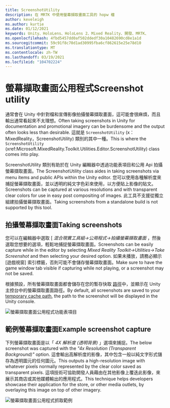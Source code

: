 ```yaml
---
title: ScreenshotUtility
description: 在 MRTK 中使用螢幕擷取畫面工具的 hopw 檔
author: keveleigh
ms.author: kurtie
ms.date: 01/12/2021
keywords: Unity、HoloLens、HoloLens 2、Mixed Reality、開發、MRTK、
ms.openlocfilehash: 4fbd5457dd0af502ddedf30a10482690cd8e1a1d
ms.sourcegitcommit: 59c91f8c70d1ad30995fba6cf862615e25e78d10
ms.translationtype: MT
ms.contentlocale: zh-TW
ms.lasthandoff: 03/19/2021
ms.locfileid: "104702224"
---
```

# <a name="screenshot-utility"></a><span data-ttu-id="07abb-104">螢幕擷取畫面公用程式</span><span class="sxs-lookup"><span data-stu-id="07abb-104">Screenshot utility</span></span>

<span data-ttu-id="07abb-105">通常會在 Unity 中針對檔和宣傳影像拍攝螢幕擷取畫面，這可能會很麻煩，而且輸出通常看起來不太理想。</span><span class="sxs-lookup"><span data-stu-id="07abb-105">Often taking screenshots in Unity for documentation and promotional imagery can be burdensome and the output often looks less than desirable.</span></span> <span data-ttu-id="07abb-106">這就是 `ScreenshotUtility` (x： MixedReality，ScreenshotUtility) 類別的其中一種。</span><span class="sxs-lookup"><span data-stu-id="07abb-106">This is where the `ScreenshotUtility` (xref:Microsoft.MixedReality.Toolkit.Utilities.Editor.ScreenshotUtility) class comes into play.</span></span>

<span data-ttu-id="07abb-107">ScreenshotUtility 類別有助於在 Unity 編輯器中透過功能表項目和公用 Api 拍攝螢幕擷取畫面。</span><span class="sxs-lookup"><span data-stu-id="07abb-107">The ScreenshotUtility class aides in taking screenshots via menu items and public APIs within the Unity editor.</span></span> <span data-ttu-id="07abb-108">您可以使用各種解析度來捕捉螢幕擷取畫面，並以透明的純文字色彩來使用，以方便貼上影像的貼文。</span><span class="sxs-lookup"><span data-stu-id="07abb-108">Screenshots can be captured at various resolutions and with transparent clear colors for use in easy post compositing of images.</span></span> <span data-ttu-id="07abb-109">此工具不支援從獨立組建拍攝螢幕擷取畫面。</span><span class="sxs-lookup"><span data-stu-id="07abb-109">Taking screenshots from a standalone build is not supported by this tool.</span></span>

## <a name="taking-screenshots"></a><span data-ttu-id="07abb-110">拍攝螢幕擷取畫面</span><span class="sxs-lookup"><span data-stu-id="07abb-110">Taking screenshots</span></span>

<span data-ttu-id="07abb-111">您可以在編輯器中選取 [ *混合現實工具組->公用程式->拍攝螢幕擷取畫面* ，然後選取您想要的選項，輕鬆地捕捉螢幕擷取畫面。</span><span class="sxs-lookup"><span data-stu-id="07abb-111">Screenshots can be easily capture while in the editor by selecting *Mixed Reality Toolkit->Utilities->Take Screenshot* and then selecting your desired option.</span></span> <span data-ttu-id="07abb-112">如果未播放，請務必顯示 [遊戲視窗] 索引標籤，否則可能不會儲存螢幕擷取畫面。</span><span class="sxs-lookup"><span data-stu-id="07abb-112">Make sure to have the game window tab visible if capturing while not playing, or a screenshot may not be saved.</span></span>

<span data-ttu-id="07abb-113">根據預設，所有螢幕擷取畫面都會儲存在您的暫存快取 [路徑](https://docs.unity3d.com/ScriptReference/Application-temporaryCachePath.html)中，並顯示在 Unity 主控台中的螢幕擷取畫面路徑。</span><span class="sxs-lookup"><span data-stu-id="07abb-113">By default, all screenshots are saved to your [temporary cache path](https://docs.unity3d.com/ScriptReference/Application-temporaryCachePath.html), the path to the screenshot will be displayed in the Unity console.</span></span>

![螢幕擷取畫面公用程式功能表項目](../images/screenshot-utility/MRTK_ScreenshotUtility_Menu_Item.png)

## <a name="example-screenshot-capture"></a><span data-ttu-id="07abb-115">範例螢幕擷取畫面</span><span class="sxs-lookup"><span data-stu-id="07abb-115">Example screenshot capture</span></span>

<span data-ttu-id="07abb-116">下列螢幕擷取畫面是以「 *4X 解析度 (透明背景)* 」選項來捕捉。</span><span class="sxs-lookup"><span data-stu-id="07abb-116">The below screenshot was captured with the *"4x Resolution (Transparent Background)"* option.</span></span> <span data-ttu-id="07abb-117">這會輸出高解析度的影像，其中包含一般以純文字形式儲存為透明圖元的任何圖元。</span><span class="sxs-lookup"><span data-stu-id="07abb-117">This outputs a high-resolution image with whatever pixels normally represented by the clear color saved as transparent pixels.</span></span> <span data-ttu-id="07abb-118">這項技術可協助開發人員藉由在其他影像上覆迭此影像，來展示其商店或其他媒體輸出的應用程式。</span><span class="sxs-lookup"><span data-stu-id="07abb-118">This technique helps developers showcase their application for the store, or other media outlets, by overlaying this image on top of other imagery.</span></span>

![螢幕擷取畫面公用程式抓取範例](../images/screenshot-utility/MRTK_ScreenshotUtility_Example_Capture.png)
